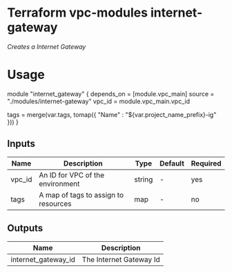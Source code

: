 # **Terraform vpc-modules internet-gateway**

*Creates a Internet Gateway*


#  Usage

module "internet_gateway" {
  depends_on = [module.vpc_main]
  source     = "./modules/internet-gateway"
  vpc_id     = module.vpc_main.vpc_id

  tags = merge(var.tags, tomap({
    "Name" : "${var.project_name_prefix}-ig"
  }))
}

##  Inputs
|Name |Description |Type |Default |Required                         |
|-----|-----|-----|-----|-----|
|vpc_id|An ID for VPC of the environment|string|-|yes|
|tags|A map of tags to assign to resources|map|-|no|

##  Outputs
|Name |Description |
|------|--------|
|internet_gateway_id|The Internet Gateway Id|

